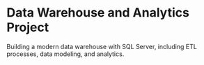 # Data Warehouse and Analytics Project

Building a modern data warehouse with SQL Server, including ETL processes, data modeling, and analytics.
